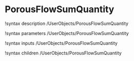 # PorousFlowSumQuantity
!syntax description /UserObjects/PorousFlowSumQuantity

!syntax parameters /UserObjects/PorousFlowSumQuantity

!syntax inputs /UserObjects/PorousFlowSumQuantity

!syntax children /UserObjects/PorousFlowSumQuantity
